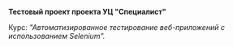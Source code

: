 **Тестовый проект проекта УЦ "Специалист"**

Курс:
*"Автоматизированное тестирование веб-приложений с использованием Selenium".*
